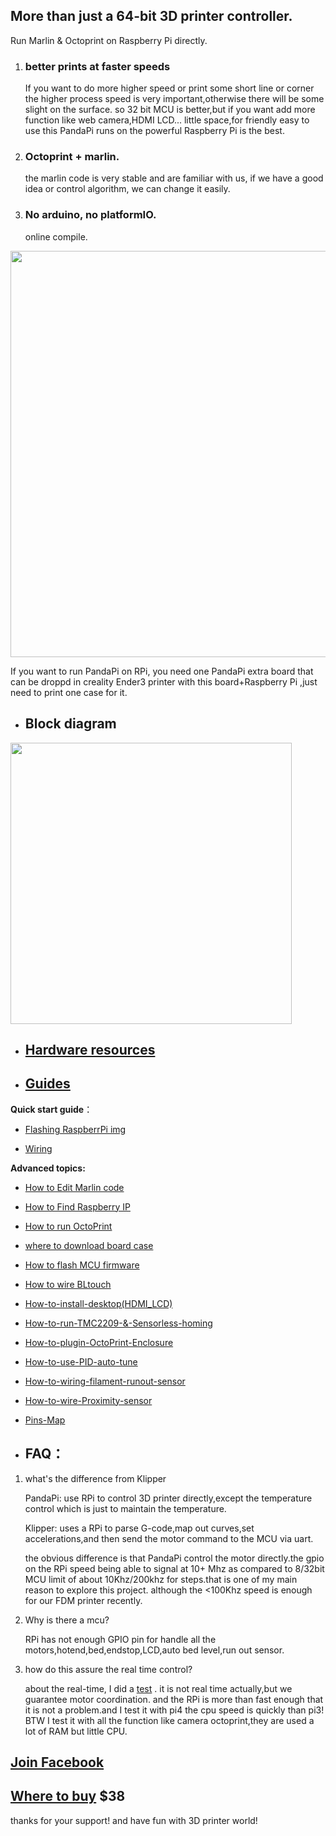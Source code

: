 ## More than just a 64-bit 3D printer controller.
 Run Marlin & Octoprint on Raspberry Pi directly.
   
1. ###  better prints at faster speeds
     If you want to do more higher speed or print some short line or corner the higher process speed is very important,otherwise there will be some slight on the surface. so 32 bit MCU is better,but if you want add more function like web camera,HDMI LCD... little space,for friendly easy to use this PandaPi runs on the powerful Raspberry Pi is the best. 
2. ### Octoprint + marlin.
    the marlin code is very stable and are familiar with us, if we have a good idea or control algorithm, we can change it easily.   
3. ### No arduino, no platformIO.
    online compile.
    
<img width="650"  src="https://raw.githubusercontent.com/markniu/doc_test/master/imges/44915.jpg"/> 

If you want to run PandaPi on RPi, you need one PandaPi extra board that can be droppd in creality Ender3 printer with this board+Raspberry Pi ,just need to print one case for it.

* ## Block diagram
<img width="450"  src="https://raw.githubusercontent.com/markniu/doc_test/master/imges/dlg.png"/>

* ##   [Hardware resources](https://github.com/markniu/PandaPi/wiki/Hardware-resources) 


* ##   [Guides](https://github.com/markniu/PandaPi/wiki) 
**Quick start guide**：
 
* [Flashing RaspberrPi img](https://github.com/markniu/PandaPi/wiki/How-to-Flash-img-&-WIFI-setup)

* [Wiring](https://github.com/markniu/PandaPi/wiki/How-to-wire)

**Advanced topics:**

* [How to Edit Marlin code](https://github.com/markniu/PandaPi/wiki/How-to-Edit-Marlin-code)

* [How to Find Raspberry IP](https://github.com/markniu/PandaPi/wiki/How-to-Find-Raspberry-IP)

* [How to run OctoPrint](https://github.com/markniu/PandaPi/wiki/How-to-run-OctoPrint)

* [where to download board case](https://github.com/markniu/PandaPi/wiki/where-to-download--board-case)

* [How to flash MCU firmware](https://github.com/markniu/PandaPi/wiki/How-to-flash-MCU-firmware)

* [How to wire BLtouch](https://github.com/markniu/PandaPi/wiki/How-to-wire-BLtouch)

* [How-to-install-desktop(HDMI_LCD)](https://github.com/markniu/PandaPi/wiki/How-to-install-desktop(HDMI_LCD))

* [How-to-run-TMC2209-&-Sensorless-homing](https://github.com/markniu/PandaPi/wiki/How-to-run-TMC2209-&-Sensorless-homing(V2.0))
* [How-to-plugin-OctoPrint-Enclosure](https://github.com/markniu/PandaPi/wiki/How-to-plugin-OctoPrint-Enclosure(DTH11-temperature-humidity-sensor))
* [How-to-use-PID-auto-tune](https://github.com/markniu/PandaPi/wiki/How-to-use-PID-auto-tune)
* [How-to-wiring-filament-runout-sensor](https://github.com/markniu/PandaPi/wiki/How-to-wiring-filament-runout-sensor)
* [How-to-wire-Proximity-sensor](https://github.com/markniu/PandaPi/wiki/How-to-wire-Proximity-sensor)
* [Pins-Map](https://github.com/markniu/PandaPi/wiki/Pins-Map)


* ##  FAQ：
1. what's the difference from Klipper

    PandaPi: use RPi to control 3D printer directly,except the temperature control which is just to maintain the temperature.

    Klipper: uses a RPi to parse G-code,map out curves,set accelerations,and then send the motor command to the MCU via uart.

     the obvious difference is that PandaPi control the motor directly.the gpio on the RPi speed being able to signal at 10+ Mhz as compared to 8/32bit MCU limit of about 10Khz/200khz for steps.that is one of my main reason to explore this project. although the <100Khz speed is enough for our FDM printer recently.

2. Why is there a mcu?

   RPi has not enough GPIO pin for handle all the motors,hotend,bed,endstop,LCD,auto bed level,run out sensor.

3. how do this assure the real time control?

   about the real-time, I did a [test](https://hackaday.io/project/166466-3dprinter-firmware-run-on-raspberrypi/log/167122-upgrade-to-real-time-linux) . it is not real time actually,but we guarantee motor coordination. and the RPi is more than fast enough that it is not a problem.and I test it with pi4 the cpu speed is quickly than pi3! BTW I test it with all the function like camera octoprint,they are used a lot of RAM but little CPU.


## [Join Facebook](https://www.facebook.com/groups/380795976169477/)

## [Where to buy](https://www.tindie.com/products/niujl123/upgrade-your-3d-printer-to-64-bit/) $38
thanks for your support! and have fun with 3D printer world!





